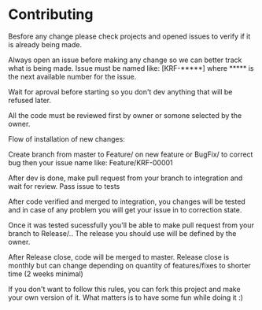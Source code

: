 # Contributing

Besfore any change please check projects and opened issues to verify if it is already being made.

Always open an issue before making any change so we can better track what is being made.
Issue must be named like: [KRF-*****] where ***** is the next available number for the issue.

Wait for aproval before starting so you don't dev anything that will be refused later.

All the code must be reviewed first by owner or somone selected by the owner. 


Flow of installation of new changes:

Create branch from master to Feature/ on new feature or BugFix/ to correct bug then your issue name like: Feature/KRF-00001

After dev is done, make pull request from your branch to integration and wait for review. Pass issue to tests

After code verified and merged to integration, you changes will be tested and in case of any problem you will get your issue in to correction state. 

Once it was tested sucessfully you'll be able to make pull request from your branch to Release/*.*. The release you should use will be defined by the owner.

After Release close, code will be merged to master. Release close is monthly but can change depending on quantity of features/fixes to shorter time (2 weeks minimal)


If you don't want to follow this rules, you can fork this project and make your own version of it. What matters is to have some fun while doing it :)
